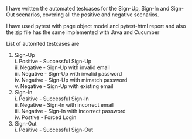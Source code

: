 I have written the automated testcases for the Sign-Up, Sign-In and Sign-Out scenarios, covering all the positive and negative scenarios.

I have used pytest with page object model and pytest-html report and also the zip file has the same implemented with Java and Cucumber

List of automted testcases are    
1. Sign-Up      
  i. Positive - Successful Sign-Up     
  ii. Negative - Sign-Up with invalid email     
  iii. Negative - Sign-Up with invalid password     
  iv. Negative - Sign-Up with mimatch password     
  v. Negative - Sign-Up with existing email      
2. Sign-In      
  i. Positive - Successful Sign-In       
  ii. Negative - Sign-In with incorrect email      
  iii. Negative - Sign-In with incorrect password      
  iv. Postive - Forced Login      
3. Sign-Out      
     i. Positive - Successful Sign-Out         


